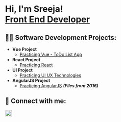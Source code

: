 <h1>Hi, I'm Sreeja! <br/><a href="https://github.com/sreejajose/sreejajose">Front End Developer</a></h1>

<h2>👨‍💻 Software Development Projects:</h2>

- <b>Vue Project</b>
  - [Practicing Vue - ToDo List App](https://github.com/sreejajose/vuejs-todolistapp)
- <b>React Project</b>
  - [Practicing React](https://github.com/sreejajose/sreejajose)
- <b>UI Project</b>
  - [Practicing UI UX Technologies](https://github.com/sreejajose/sreejajose)
- <b>AngularJS Project</b>
  - [Practicing AngularJS](https://github.com/sreejajose/sreejajose) <b><i>(Files from 2016)</b></i>

<h2> 🤳 Connect with me:</h2>

[<img align="left" alt="Sreeja Jose | LinkedIn" width="22px" src="https://cdn.jsdelivr.net/npm/simple-icons@v3/icons/linkedin.svg" />][linkedin]

[linkedin]: https://nz.linkedin.com/in/sreeja-jose-prasad-40353817

<!--
**sreejajose/sreejajose** is a ✨ _special_ ✨ repository because its `README.md` (this file) appears on your GitHub profile.

Here are some ideas to get you started:

- 🔭 I’m currently working on ...
- 🌱 I’m currently learning ...
- 👯 I’m looking to collaborate on ...
- 🤔 I’m looking for help with ...
- 💬 Ask me about ...
- 📫 How to reach me: ...
- 😄 Pronouns: ...
- ⚡ Fun fact: ...
-->
